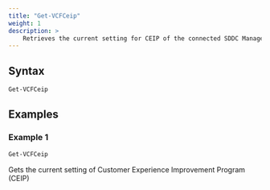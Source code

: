 ```yaml
---
title: "Get-VCFCeip"
weight: 1
description: >
    Retrieves the current setting for CEIP of the connected SDDC Manager
---
```


## Syntax
``` powershell
Get-VCFCeip
```

## Examples
### Example 1
``` powershell
Get-VCFCeip
```
Gets the current setting of Customer Experience Improvement Program (CEIP)